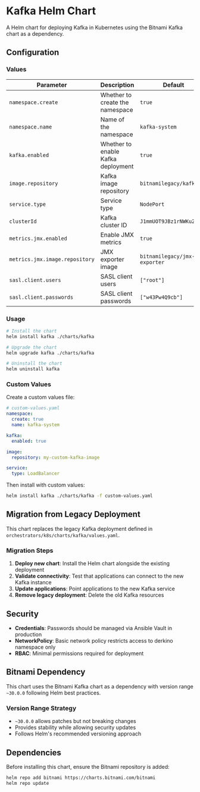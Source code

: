# Kafka Helm Chart

A Helm chart for deploying Kafka in Kubernetes using the Bitnami Kafka chart as a dependency.

## Configuration

### Values

| Parameter | Description | Default |
|-----------|-------------|---------|
| `namespace.create` | Whether to create the namespace | `true` |
| `namespace.name` | Name of the namespace | `kafka-system` |
| `kafka.enabled` | Whether to enable Kafka deployment | `true` |
| `image.repository` | Kafka image repository | `bitnamilegacy/kafka` |
| `service.type` | Service type | `NodePort` |
| `clusterId` | Kafka cluster ID | `J1mmUOT9JBz1rNWKu2uZZi` |
| `metrics.jmx.enabled` | Enable JMX metrics | `true` |
| `metrics.jmx.image.repository` | JMX exporter image | `bitnamilegacy/jmx-exporter` |
| `sasl.client.users` | SASL client users | `["root"]` |
| `sasl.client.passwords` | SASL client passwords | `["w43Pw4Q9cb"]` |

### Usage

```bash
# Install the chart
helm install kafka ./charts/kafka

# Upgrade the chart
helm upgrade kafka ./charts/kafka

# Uninstall the chart
helm uninstall kafka
```

### Custom Values

Create a custom values file:

```yaml
# custom-values.yaml
namespace:
  create: true
  name: kafka-system

kafka:
  enabled: true

image:
  repository: my-custom-kafka-image

service:
  type: LoadBalancer
```

Then install with custom values:

```bash
helm install kafka ./charts/kafka -f custom-values.yaml
```

## Migration from Legacy Deployment

This chart replaces the legacy Kafka deployment defined in `orchestrators/k8s/charts/kafka/values.yaml`.

### Migration Steps

1. **Deploy new chart**: Install the Helm chart alongside the existing deployment
2. **Validate connectivity**: Test that applications can connect to the new Kafka instance
3. **Update applications**: Point applications to the new Kafka service
4. **Remove legacy deployment**: Delete the old Kafka resources

## Security

- **Credentials**: Passwords should be managed via Ansible Vault in production
- **NetworkPolicy**: Basic network policy restricts access to derkino namespace only
- **RBAC**: Minimal permissions required for deployment

## Bitnami Dependency

This chart uses the Bitnami Kafka chart as a dependency with version range `~30.0.0` following Helm best practices.

### Version Range Strategy

- `~30.0.0` allows patches but not breaking changes
- Provides stability while allowing security updates
- Follows Helm's recommended versioning approach

## Dependencies

Before installing this chart, ensure the Bitnami repository is added:

```bash
helm repo add bitnami https://charts.bitnami.com/bitnami
helm repo update
```